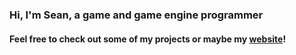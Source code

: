 ### Hi, I'm Sean, a game and game engine programmer
#### Feel free to check out some of my projects or maybe my [website](https://WindowsVista42.github.io)!
